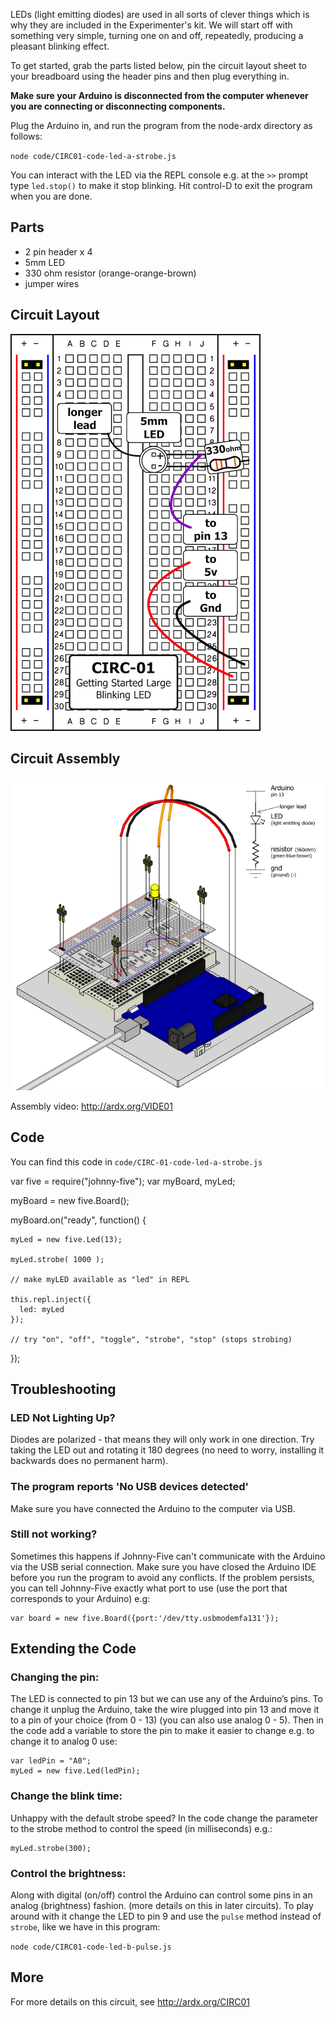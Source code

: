 LEDs (light emitting diodes) are used in all sorts of clever things
which is why they are included in the Experimenter's kit. We will start off
with something very simple, turning one on and off, repeatedly,
producing a pleasant blinking effect. 

To get started, grab the parts listed below, pin the circuit layout sheet to your breadboard using the header pins and then plug everything in. 

**Make sure your Arduino is disconnected from the computer whenever you are connecting or disconnecting components.**

Plug the Arduino in, and run the program from the node-ardx directory as follows:

`node code/CIRC01-code-led-a-strobe.js`

You can interact with the LED via the REPL console e.g. at the `>>` prompt type `led.stop()` to make it stop blinking. Hit control-D to exit the program when you are done.

<a id="parts"></a>
## Parts

* 2 pin header x 4
* 5mm LED 
* 330 ohm resistor (orange-orange-brown)
* jumper wires

<a id="circuit"></a>
## Circuit Layout
[<img style="max-width:400px" src="../../images/circ/CIRC01-sheet-small.png" alt="Circuit Layout"/>](../../images/circ/CIRC01-sheet.png)

<a id="assembly"></a>
## Circuit Assembly
![Assembly Diagram](../../images/assembly/CIRC-01-3dexploded.png "Assembly Diagram")

Assembly video: http://ardx.org/VIDE01

<a id="code"></a>
## Code

You can find this code in `code/CIRC-01-code-led-a-strobe.js`

  var five = require("johnny-five");
  var myBoard, myLed;

  myBoard = new five.Board();

  myBoard.on("ready", function() {

    myLed = new five.Led(13);

    myLed.strobe( 1000 );

    // make myLED available as "led" in REPL

    this.repl.inject({
      led: myLed
    });
    
    // try "on", "off", "toggle", "strobe", "stop" (stops strobing)
  });

<a id="troubleshooting"></a>
## Troubleshooting

### LED Not Lighting Up?

Diodes are polarized - that means they will only work in one direction. Try taking the LED out and rotating it 180 degrees (no need to worry, installing it backwards does no permanent harm).


###  The program reports 'No USB devices detected'

Make sure you have connected the Arduino to the computer via USB.

### Still not working?
Sometimes this happens if Johnny-Five can't communicate with the Arduino via the USB serial connection. Make sure you have closed the Arduino IDE before you run the program to avoid any conflicts. If the problem persists, you can tell Johnny-Five exactly what port to use (use the port that corresponds to your Arduino) e.g:

    var board = new five.Board({port:'/dev/tty.usbmodemfa131'});

<a id="extending"></a>
## Extending the Code

### Changing the pin:
The LED is connected to pin 13 but we can use any of the Arduino’s pins. To change it unplug the Arduino, take the wire plugged into pin 13 and move it to a pin of your choice (from 0 - 13) (you can also use analog 0 - 5). Then in the code add a variable to store the pin to make it easier to change e.g. to change it to analog 0 use:

    var ledPin = "A0";
    myLed = new five.Led(ledPin); 

### Change the blink time:
Unhappy with the default strobe speed? In the code change the parameter to the strobe method to control the speed (in milliseconds) e.g.:

    myLed.strobe(300);

### Control the brightness:
Along with digital (on/off) control the Arduino can control some pins in an analog (brightness) fashion. (more details on this in later circuits). To play around with it change the LED to pin 9 and use the `pulse` method instead of `strobe`, like we have in this program:

`node code/CIRC01-code-led-b-pulse.js`

<a id="more"></a>
## More

For more details on this circuit, see http://ardx.org/CIRC01
